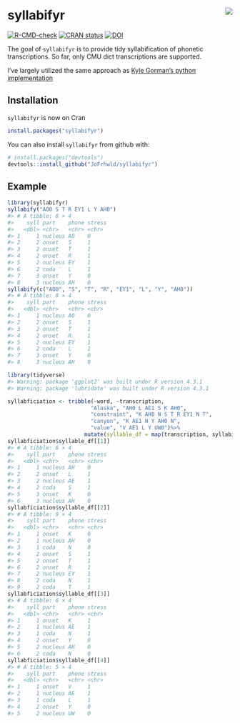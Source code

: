 
<!-- README.md is generated from README.Rmd. Please edit that file -->

# syllabifyr <img src="man/figures/logo.png" align="right" />

<!-- badges: start -->

[![R-CMD-check](https://github.com/JoFrhwld/syllabifyr/actions/workflows/R-CMD-check.yaml/badge.svg)](https://github.com/JoFrhwld/syllabifyr/actions/workflows/R-CMD-check.yaml)
[![CRAN
status](https://www.r-pkg.org/badges/version/syllabifyr.png)](https://CRAN.R-project.org/package=syllabifyr)
[![DOI](https://zenodo.org/badge/139162633.svg)](https://zenodo.org/badge/latestdoi/139162633)
<!-- badges: end -->

The goal of `syllabifyr` is to provide tidy syllabification of phonetic
transcriptions. So far, only CMU dict transcriptions are supported.

I’ve largely utilized the same approach as [Kyle Gorman’s python
implementation](https://github.com/kylebgorman/syllabify)

## Installation

`syllabifyr` is now on Cran

``` r
install.packages("syllabifyr")
```

You can also install `syllabifyr` from github with:

``` r
# install.packages("devtools")
devtools::install_github("JoFrhwld/syllabifyr")
```

## Example

``` r
library(syllabifyr)
syllabify("AO0 S T R EY1 L Y AH0")
#> # A tibble: 8 × 4
#>    syll part    phone stress
#>   <dbl> <chr>   <chr> <chr> 
#> 1     1 nucleus AO    0     
#> 2     2 onset   S     1     
#> 3     2 onset   T     1     
#> 4     2 onset   R     1     
#> 5     2 nucleus EY    1     
#> 6     2 coda    L     1     
#> 7     3 onset   Y     0     
#> 8     3 nucleus AH    0
syllabify(c("AO0", "S", "T", "R", "EY1", "L", "Y", "AH0"))
#> # A tibble: 8 × 4
#>    syll part    phone stress
#>   <dbl> <chr>   <chr> <chr> 
#> 1     1 nucleus AO    0     
#> 2     2 onset   S     1     
#> 3     2 onset   T     1     
#> 4     2 onset   R     1     
#> 5     2 nucleus EY    1     
#> 6     2 coda    L     1     
#> 7     3 onset   Y     0     
#> 8     3 nucleus AH    0
```

``` r
library(tidyverse)
#> Warning: package 'ggplot2' was built under R version 4.3.1
#> Warning: package 'lubridate' was built under R version 4.3.1

syllabficiation <- tribble(~word, ~transcription,
                          "Alaska", "AH0 L AE1 S K AH0",
                          "constraint", "K AH0 N S T R EY1 N T",
                          "canyon", "K AE1 N Y AH0 N",
                          "value", "V AE1 L Y UW0")%>%
                        mutate(syllable_df = map(transcription, syllabify))
syllabficiation$syllable_df[[1]]
#> # A tibble: 6 × 4
#>    syll part    phone stress
#>   <dbl> <chr>   <chr> <chr> 
#> 1     1 nucleus AH    0     
#> 2     2 onset   L     1     
#> 3     2 nucleus AE    1     
#> 4     2 coda    S     1     
#> 5     3 onset   K     0     
#> 6     3 nucleus AH    0
syllabficiation$syllable_df[[2]]
#> # A tibble: 9 × 4
#>    syll part    phone stress
#>   <dbl> <chr>   <chr> <chr> 
#> 1     1 onset   K     0     
#> 2     1 nucleus AH    0     
#> 3     1 coda    N     0     
#> 4     2 onset   S     1     
#> 5     2 onset   T     1     
#> 6     2 onset   R     1     
#> 7     2 nucleus EY    1     
#> 8     2 coda    N     1     
#> 9     2 coda    T     1
syllabficiation$syllable_df[[3]]
#> # A tibble: 6 × 4
#>    syll part    phone stress
#>   <dbl> <chr>   <chr> <chr> 
#> 1     1 onset   K     1     
#> 2     1 nucleus AE    1     
#> 3     1 coda    N     1     
#> 4     2 onset   Y     0     
#> 5     2 nucleus AH    0     
#> 6     2 coda    N     0
syllabficiation$syllable_df[[4]]
#> # A tibble: 5 × 4
#>    syll part    phone stress
#>   <dbl> <chr>   <chr> <chr> 
#> 1     1 onset   V     1     
#> 2     1 nucleus AE    1     
#> 3     1 coda    L     1     
#> 4     2 onset   Y     0     
#> 5     2 nucleus UW    0
```
